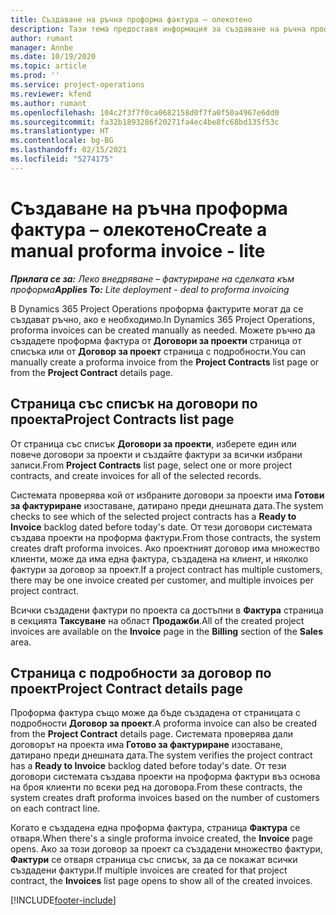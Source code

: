 ```yaml
---
title: Създаване на ръчна проформа фактура – олекотено
description: Тази тема предоставя информация за създаване на ръчна проформа фактура в Project Operations.
author: rumant
manager: Annbe
ms.date: 10/19/2020
ms.topic: article
ms.prod: ''
ms.service: project-operations
ms.reviewer: kfend
ms.author: rumant
ms.openlocfilehash: 104c2f3f7f0ca0682158d0f7fa0f50a4967e6dd0
ms.sourcegitcommit: fa32b1893286f20271fa4ec4be8fc68bd135f53c
ms.translationtype: HT
ms.contentlocale: bg-BG
ms.lasthandoff: 02/15/2021
ms.locfileid: "5274175"
---
```

# <a name="create-a-manual-proforma-invoice---lite"></a><span data-ttu-id="cc015-103">Създаване на ръчна проформа фактура – олекотено</span><span class="sxs-lookup"><span data-stu-id="cc015-103">Create a manual proforma invoice - lite</span></span>

<span data-ttu-id="cc015-104">_**Прилага се за:** Леко внедряване – фактуриране на сделката към проформа_</span><span class="sxs-lookup"><span data-stu-id="cc015-104">_**Applies To:** Lite deployment - deal to proforma invoicing_</span></span>

<span data-ttu-id="cc015-105">В Dynamics 365 Project Operations проформа фактурите могат да се създават ръчно, ако е необходимо.</span><span class="sxs-lookup"><span data-stu-id="cc015-105">In Dynamics 365 Project Operations, proforma invoices can be created manually as needed.</span></span> <span data-ttu-id="cc015-106">Можете ръчно да създадете проформа фактура от **Договори за проекти** страница от списъка или от **Договор за проект** страница с подробности.</span><span class="sxs-lookup"><span data-stu-id="cc015-106">You can manually create a proforma invoice from the **Project Contracts** list page or from the **Project Contract** details page.</span></span>

##  <a name="project-contracts-list-page"></a><span data-ttu-id="cc015-107">Страница със списък на договори по проекта</span><span class="sxs-lookup"><span data-stu-id="cc015-107">Project Contracts list page</span></span>

<span data-ttu-id="cc015-108">От страница със списък **Договори за проекти**, изберете един или повече договори за проекти и създайте фактури за всички избрани записи.</span><span class="sxs-lookup"><span data-stu-id="cc015-108">From **Project Contracts** list page, select one or more project contracts, and create invoices for all of the selected records.</span></span>

<span data-ttu-id="cc015-109">Системата проверява кой от избраните договори за проекти има **Готови за фактуриране** изоставане, датирано преди днешната дата.</span><span class="sxs-lookup"><span data-stu-id="cc015-109">The system checks to see which of the selected project contracts has a **Ready to Invoice** backlog dated before today's date.</span></span> <span data-ttu-id="cc015-110">От тези договори системата създава проекти на проформа фактури.</span><span class="sxs-lookup"><span data-stu-id="cc015-110">From those contracts, the system creates draft proforma invoices.</span></span> <span data-ttu-id="cc015-111">Ако проектният договор има множество клиенти, може да има една фактура, създадена на клиент, и няколко фактури за договор за проект.</span><span class="sxs-lookup"><span data-stu-id="cc015-111">If a project contract has multiple customers, there may be one invoice created per customer, and multiple invoices per project contract.</span></span>

<span data-ttu-id="cc015-112">Всички създадени фактури по проекта са достъпни в **Фактура** страница в секцията **Таксуване** на област **Продажби**.</span><span class="sxs-lookup"><span data-stu-id="cc015-112">All of the created project invoices are available on the **Invoice** page in the **Billing** section of the **Sales** area.</span></span>

## <a name="project-contract-details-page"></a><span data-ttu-id="cc015-113">Страница с подробности за договор по проект</span><span class="sxs-lookup"><span data-stu-id="cc015-113">Project Contract details page</span></span>

<span data-ttu-id="cc015-114">Проформа фактура също може да бъде създадена от страницата с подробности **Договор за проект**.</span><span class="sxs-lookup"><span data-stu-id="cc015-114">A proforma invoice can also be created from the **Project Contract** details page.</span></span> <span data-ttu-id="cc015-115">Системата проверява дали договорът на проекта има **Готово за фактуриране** изоставане, датирано преди днешната дата.</span><span class="sxs-lookup"><span data-stu-id="cc015-115">The system verifies the project contract has a **Ready to Invoice** backlog dated before today's date.</span></span> <span data-ttu-id="cc015-116">От тези договори системата създава проекти на проформа фактури въз основа на броя клиенти по всеки ред на договора.</span><span class="sxs-lookup"><span data-stu-id="cc015-116">From these contracts, the system creates draft proforma invoices based on the number of customers on each contract line.</span></span>

<span data-ttu-id="cc015-117">Когато е създадена една проформа фактура, страница **Фактура** се отваря.</span><span class="sxs-lookup"><span data-stu-id="cc015-117">When there's a single proforma invoice created, the **Invoice** page opens.</span></span> <span data-ttu-id="cc015-118">Ако за този договор за проект са създадени множество фактури, **Фактури** се отваря страница със списък, за да се покажат всички създадени фактури.</span><span class="sxs-lookup"><span data-stu-id="cc015-118">If multiple invoices are created for that project contract, the **Invoices** list page opens to show all of the created invoices.</span></span>


[!INCLUDE[footer-include](../../includes/footer-banner.md)]